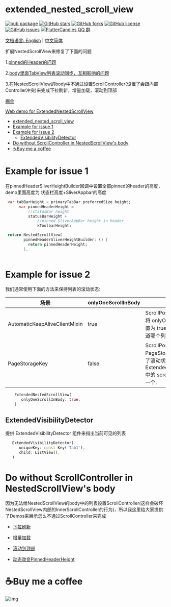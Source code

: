 # extended_nested_scroll_view

[![pub package](https://img.shields.io/pub/v/extended_nested_scroll_view.svg)](https://pub.dartlang.org/packages/extended_nested_scroll_view) [![GitHub stars](https://img.shields.io/github/stars/fluttercandies/extended_nested_scroll_view)](https://github.com/fluttercandies/extended_nested_scroll_view/stargazers) [![GitHub forks](https://img.shields.io/github/forks/fluttercandies/extended_nested_scroll_view)](https://github.com/fluttercandies/extended_nested_scroll_view/network)  [![GitHub license](https://img.shields.io/github/license/fluttercandies/extended_nested_scroll_view)](https://github.com/fluttercandies/extended_nested_scroll_view/blob/master/LICENSE)  [![GitHub issues](https://img.shields.io/github/issues/fluttercandies/extended_nested_scroll_view)](https://github.com/fluttercandies/extended_nested_scroll_view/issues) <a href="https://qm.qq.com/q/ZyJbSVjfSU">![FlutterCandies QQ 群](https://img.shields.io/badge/dynamic/yaml?url=https%3A%2F%2Fraw.githubusercontent.com%2Ffluttercandies%2F.github%2Frefs%2Fheads%2Fmain%2Fdata.yml&query=%24.qq_group_number&label=QQ%E7%BE%A4&logo=qq&color=1DACE8)

文档语言: [English](README.md) | [中文简体](README-ZH.md)

扩展NestedScrollView来修复了下面的问题

1.[pinned的Header的问题](https://github.com/flutter/flutter/issues/22393)

2.[body里面TabView列表滚动同步，互相影响的问题](https://github.com/flutter/flutter/issues/21868)

3.在NestedScrollView的body中不通过设置ScrollController(设置了会跟内部Controller冲突)来完成下拉刷新，增量加载，滚动到顶部

[掘金](https://juejin.im/post/5bea43ade51d45544844010a)

[Web demo for ExtendedNestedScrollView](https://fluttercandies.github.io/extended_nested_scroll_view/)

- [extended\_nested\_scroll\_view](#extended_nested_scroll_view)
- [Example for issue 1](#example-for-issue-1)
- [Example for issue 2](#example-for-issue-2)
  - [ExtendedVisibilityDetector](#extendedvisibilitydetector)
- [Do without ScrollController in NestedScrollView's body](#do-without-scrollcontroller-in-nestedscrollviews-body)
- [☕️Buy me a coffee](#️buy-me-a-coffee)
# Example for issue 1

 在pinnedHeaderSliverHeightBuilder回调中设置全部pinned的header的高度，
 demo里面高度为 状态栏高度+SliverAppbar的高度
``` dart
 var tabBarHeight = primaryTabBar.preferredSize.height;
      var pinnedHeaderHeight =
          //statusBar height
          statusBarHeight +
              //pinned SliverAppBar height in header
              kToolbarHeight;

 return NestedScrollView(
        pinnedHeaderSliverHeightBuilder: () {
          return pinnedHeaderHeight;
        },
       
```
# Example for issue 2

我们通常使用下面的方法来保持列表的滚动状态: 

| 场景                          | onlyOneScrollInBody | 描述                                                                                                                    |
| ----------------------------- | ------------------- | ----------------------------------------------------------------------------------------------------------------------- |
| AutomaticKeepAliveClientMixin | true                | ScrollPosition 不会被释放, 将 onlyOneScrollInBody 设置为 true， 这样我们才能知道哪个列表是当前活动的.                   |
| PageStorageKey                | false               | ScrollPosition 会被释放, PageStorageKey 只是记录了滚动状态, ExtendedNestedScrollView 中的  scroll positions 只会有一个. |



``` dart
    ExtendedNestedScrollView(
       onlyOneScrollInBody: true,
    )
``` 
## ExtendedVisibilityDetector

提供 ExtendedVisibilityDetector 组件来指出当前可见的列表

``` dart
   ExtendedVisibilityDetector(
      uniqueKey: const Key('Tab1'),
      child: ListView(),
   )
```

# Do without ScrollController in NestedScrollView's body

因为无法给NestedScrollView的body中的列表设置ScrollController(这样会破坏NestedScrollView内部的InnerScrollController的行为)，所以我这里给大家提供了Demos来展示怎么不通过ScrollController来完成

* [下拉刷新](https://github.com/fluttercandies/extended_nested_scroll_view/tree/master/example/lib/pages/complex/pull_to_refresh.dart)
  
* [增量加载](https://github.com/fluttercandies/extended_nested_scroll_view/tree/master/example/lib/pages/complex/load_more.dart) 
  
* [滚动到顶部](https://github.com/fluttercandies/extended_nested_scroll_view/tree/master/example/lib/pages/complex/scroll_to_top.dart) 

* [动态改变PinnedHeaderHeight](https://github.com/fluttercandies/extended_nested_scroll_view/tree/master/example/lib/pages/simple/dynamic_pinned_header_height.dart) 

# ☕️Buy me a coffee

![img](http://zmtzawqlp.gitee.io/my_images/images/qrcode.png)
